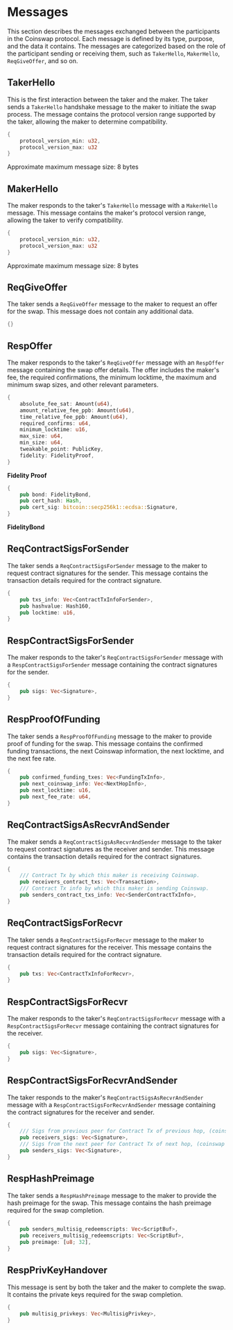 # Messages

This section describes the messages exchanged between the participants in the Coinswap protocol. Each message is defined by its type, purpose, and the data it contains. The messages are categorized based on the role of the participant sending or receiving them, such as `TakerHello`, `MakerHello`, `ReqGiveOffer`, and so on.

## TakerHello

This is the first interaction between the taker and the maker. The taker sends a `TakerHello` handshake message to the maker to initiate the swap process. The message contains the protocol version range supported by the taker, allowing the maker to determine compatibility.

```rust
{
    protocol_version_min: u32,
    protocol_version_max: u32
}
```

Approximate maximum message size: 8 bytes

## MakerHello

The maker responds to the taker's `TakerHello` message with a `MakerHello` message. This message contains the maker's protocol version range, allowing the taker to verify compatibility.

```rust
{
    protocol_version_min: u32,
    protocol_version_max: u32
}
```

Approximate maximum message size: 8 bytes

## ReqGiveOffer

The taker sends a `ReqGiveOffer` message to the maker to request an offer for the swap. This message does not contain any additional data.

```rust
{}
```

## RespOffer

The maker responds to the taker's `ReqGiveOffer` message with an `RespOffer` message containing the swap offer details. The offer includes the maker's fee, the required confirmations, the minimum locktime, the maximum and minimum swap sizes, and other relevant parameters.

```rust
{
    absolute_fee_sat: Amount(u64),
    amount_relative_fee_ppb: Amount(u64),
    time_relative_fee_ppb: Amount(u64),
    required_confirms: u64,
    minimum_locktime: u16,
    max_size: u64,
    min_size: u64,
    tweakable_point: PublicKey,
    fidelity: FidelityProof,
}
```

**Fidelity Proof**

```rust
{
    pub bond: FidelityBond,
    pub cert_hash: Hash,
    pub cert_sig: bitcoin::secp256k1::ecdsa::Signature,
}
```

**FidelityBond**


## ReqContractSigsForSender

The taker sends a `ReqContractSigsForSender` message to the maker to request contract signatures for the sender. This message contains the transaction details required for the contract signature.

```rust
{
    pub txs_info: Vec<ContractTxInfoForSender>,
    pub hashvalue: Hash160,
    pub locktime: u16,
}
```

## RespContractSigsForSender

The maker responds to the taker's `ReqContractSigsForSender` message with a `RespContractSigsForSender` message containing the contract signatures for the sender.

```rust
{
    pub sigs: Vec<Signature>,
}
```

## RespProofOfFunding

The taker sends a `RespProofOfFunding` message to the maker to provide proof of funding for the swap. This message contains the confirmed funding transactions, the next Coinswap information, the next locktime, and the next fee rate.

```rust
{
    pub confirmed_funding_txes: Vec<FundingTxInfo>,
    pub next_coinswap_info: Vec<NextHopInfo>,
    pub next_locktime: u16,
    pub next_fee_rate: u64,
}
```

## ReqContractSigsAsRecvrAndSender

The maker sends a `ReqContractSigsAsRecvrAndSender` message to the taker to request contract signatures as the receiver and sender. This message contains the transaction details required for the contract signatures.

```rust
{
    /// Contract Tx by which this maker is receiving Coinswap.
    pub receivers_contract_txs: Vec<Transaction>,
    /// Contract Tx info by which this maker is sending Coinswap.
    pub senders_contract_txs_info: Vec<SenderContractTxInfo>,
}
```

## ReqContractSigsForRecvr

The taker sends a `ReqContractSigsForRecvr` message to the maker to request contract signatures for the receiver. This message contains the transaction details required for the contract signature.

```rust
{
    pub txs: Vec<ContractTxInfoForRecvr>,
}
```

## RespContractSigsForRecvr

The maker responds to the taker's `ReqContractSigsForRecvr` message with a `RespContractSigsForRecvr` message containing the contract signatures for the receiver.

```rust
{
    pub sigs: Vec<Signature>,
}
```

## RespContractSigsForRecvrAndSender

The taker responds to the maker's `ReqContractSigsAsRecvrAndSender` message with a `RespContractSigsForRecvrAndSender` message containing the contract signatures for the receiver and sender.

```rust
{
    /// Sigs from previous peer for Contract Tx of previous hop, (coinswap received by this Maker).
    pub receivers_sigs: Vec<Signature>,
    /// Sigs from the next peer for Contract Tx of next hop, (coinswap sent by this Maker).
    pub senders_sigs: Vec<Signature>,
}
```

## RespHashPreimage

The taker sends a `RespHashPreimage` message to the maker to provide the hash preimage for the swap. This message contains the hash preimage required for the swap completion.

```rust
{
    pub senders_multisig_redeemscripts: Vec<ScriptBuf>,
    pub receivers_multisig_redeemscripts: Vec<ScriptBuf>,
    pub preimage: [u8; 32],
}
```

## RespPrivKeyHandover

This message is sent by both the taker and the maker to complete the swap. It contains the private keys required for the swap completion.

```rust
{
    pub multisig_privkeys: Vec<MultisigPrivkey>,
}
```
